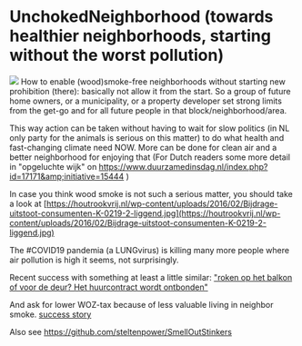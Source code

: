 # UnchokedNeighborhood (towards healthier neighborhoods, starting without the worst pollution)
<img src="https://repository-images.githubusercontent.com/150909200/e9ef4180-789a-11eb-9698-6463fc84372b">
How to enable (wood)smoke-free neighborhoods without starting new prohibition (there): basically not allow it from the start. So a group of future home owners, or a municipality, or a property developer set strong limits from the get-go and for all future people in that block/neighborhood/area.

This way action can be taken without having to wait for slow politics (in NL only party for the animals is serious on this matter) to do what health and fast-changing climate need NOW. More can be done for clean air and a better neighborhood for enjoying that (For Dutch readers some more detail in "opgeluchte wijk" on https://www.duurzamedinsdag.nl/index.php?id=17171&amp;initiative=15444 )

In case you think wood smoke is not such a serious matter, you should take a look at [https://houtrookvrij.nl/wp-content/uploads/2016/02/Bijdrage-uitstoot-consumenten-K-0219-2-liggend.jpg](https://houtrookvrij.nl/wp-content/uploads/2016/02/Bijdrage-uitstoot-consumenten-K-0219-2-liggend.jpg)

The #COVID19 pandemia (a LUNGvirus) is killing many more people where air pollution is high it seems, not surprisingly.

Recent success with something at least a little similar: ["roken op het balkon of voor de deur? Het huurcontract wordt ontbonden"](https://www.volkskrant.nl/nieuws-achtergrond/roken-op-het-balkon-of-voor-de-deur-het-huurcontract-wordt-ontbonden~baa139fe)

And ask for lower WOZ-tax because of less valuable living in neighbor smoke. [success story](https://mobile.twitter.com/coraqua/status/1383779877921312772)

Also see https://github.com/steltenpower/SmellOutStinkers

